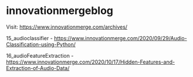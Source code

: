 # innovationmergeblog
Visit: https://www.innovationmerge.com/archives/

15_audioclassifier - https://www.innovationmerge.com/2020/09/29/Audio-Classification-using-Python/

16_audioFeatureExtraction - https://www.innovationmerge.com/2020/10/17/Hidden-Features-and-Extraction-of-Audio-Data/
